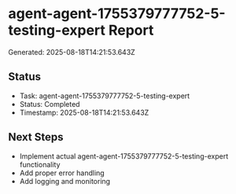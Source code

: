 # agent-agent-1755379777752-5-testing-expert Report

Generated: 2025-08-18T14:21:53.643Z

## Status
- Task: agent-agent-1755379777752-5-testing-expert
- Status: Completed
- Timestamp: 2025-08-18T14:21:53.643Z

## Next Steps
- Implement actual agent-agent-1755379777752-5-testing-expert functionality
- Add proper error handling
- Add logging and monitoring
